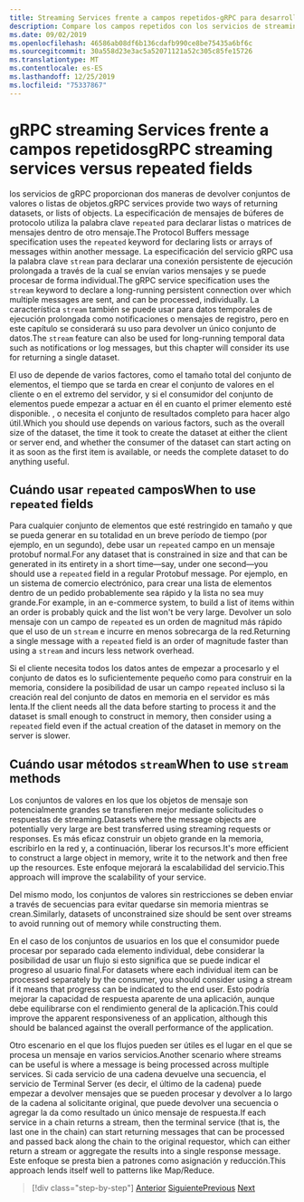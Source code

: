 ```yaml
---
title: Streaming Services frente a campos repetidos-gRPC para desarrolladores de WCF
description: Compare los campos repetidos con los servicios de streaming como formas de pasar colecciones de datos con gRPC.
ms.date: 09/02/2019
ms.openlocfilehash: 46586ab08df6b136cdafb990ce8be75435a6bf6c
ms.sourcegitcommit: 30a558d23e3ac5a52071121a52c305c85fe15726
ms.translationtype: MT
ms.contentlocale: es-ES
ms.lasthandoff: 12/25/2019
ms.locfileid: "75337867"
---
```

# <a name="grpc-streaming-services-versus-repeated-fields"></a><span data-ttu-id="340ca-103">gRPC streaming Services frente a campos repetidos</span><span class="sxs-lookup"><span data-stu-id="340ca-103">gRPC streaming services versus repeated fields</span></span>

<span data-ttu-id="340ca-104">los servicios de gRPC proporcionan dos maneras de devolver conjuntos de valores o listas de objetos.</span><span class="sxs-lookup"><span data-stu-id="340ca-104">gRPC services provide two ways of returning datasets, or lists of objects.</span></span> <span data-ttu-id="340ca-105">La especificación de mensajes de búferes de protocolo utiliza la palabra clave `repeated` para declarar listas o matrices de mensajes dentro de otro mensaje.</span><span class="sxs-lookup"><span data-stu-id="340ca-105">The Protocol Buffers message specification uses the `repeated` keyword for declaring lists or arrays of messages within another message.</span></span> <span data-ttu-id="340ca-106">La especificación del servicio gRPC usa la palabra clave `stream` para declarar una conexión persistente de ejecución prolongada a través de la cual se envían varios mensajes y se puede procesar de forma individual.</span><span class="sxs-lookup"><span data-stu-id="340ca-106">The gRPC service specification uses the `stream` keyword to declare a long-running persistent connection over which multiple messages are sent, and can be processed, individually.</span></span> <span data-ttu-id="340ca-107">La característica `stream` también se puede usar para datos temporales de ejecución prolongada como notificaciones o mensajes de registro, pero en este capítulo se considerará su uso para devolver un único conjunto de datos.</span><span class="sxs-lookup"><span data-stu-id="340ca-107">The `stream` feature can also be used for long-running temporal data such as notifications or log messages, but this chapter will consider its use for returning a single dataset.</span></span>

<span data-ttu-id="340ca-108">El uso de depende de varios factores, como el tamaño total del conjunto de elementos, el tiempo que se tarda en crear el conjunto de valores en el cliente o en el extremo del servidor, y si el consumidor del conjunto de elementos puede empezar a actuar en él en cuanto el primer elemento esté disponible. , o necesita el conjunto de resultados completo para hacer algo útil.</span><span class="sxs-lookup"><span data-stu-id="340ca-108">Which you should use depends on various factors, such as the overall size of the dataset, the time it took to create the dataset at either the client or server end, and whether the consumer of the dataset can start acting on it as soon as the first item is available, or needs the complete dataset to do anything useful.</span></span>

## <a name="when-to-use-repeated-fields"></a><span data-ttu-id="340ca-109">Cuándo usar `repeated` campos</span><span class="sxs-lookup"><span data-stu-id="340ca-109">When to use `repeated` fields</span></span>

<span data-ttu-id="340ca-110">Para cualquier conjunto de elementos que esté restringido en tamaño y que se pueda generar en su totalidad en un breve período de tiempo (por ejemplo, en un segundo), debe usar un `repeated` campo en un mensaje protobuf normal.</span><span class="sxs-lookup"><span data-stu-id="340ca-110">For any dataset that is constrained in size and that can be generated in its entirety in a short time—say, under one second—you should use a `repeated` field in a regular Protobuf message.</span></span> <span data-ttu-id="340ca-111">Por ejemplo, en un sistema de comercio electrónico, para crear una lista de elementos dentro de un pedido probablemente sea rápido y la lista no sea muy grande.</span><span class="sxs-lookup"><span data-stu-id="340ca-111">For example, in an e-commerce system, to build a list of items within an order is probably quick and the list won't be very large.</span></span> <span data-ttu-id="340ca-112">Devolver un solo mensaje con un campo de `repeated` es un orden de magnitud más rápido que el uso de un `stream` e incurre en menos sobrecarga de la red.</span><span class="sxs-lookup"><span data-stu-id="340ca-112">Returning a single message with a `repeated` field is an order of magnitude faster than using a `stream` and incurs less network overhead.</span></span>

<span data-ttu-id="340ca-113">Si el cliente necesita todos los datos antes de empezar a procesarlo y el conjunto de datos es lo suficientemente pequeño como para construir en la memoria, considere la posibilidad de usar un campo `repeated` incluso si la creación real del conjunto de datos en memoria en el servidor es más lenta.</span><span class="sxs-lookup"><span data-stu-id="340ca-113">If the client needs all the data before starting to process it and the dataset is small enough to construct in memory, then consider using a `repeated` field even if the actual creation of the dataset in memory on the server is slower.</span></span>

## <a name="when-to-use-stream-methods"></a><span data-ttu-id="340ca-114">Cuándo usar métodos `stream`</span><span class="sxs-lookup"><span data-stu-id="340ca-114">When to use `stream` methods</span></span>

<span data-ttu-id="340ca-115">Los conjuntos de valores en los que los objetos de mensaje son potencialmente grandes se transfieren mejor mediante solicitudes o respuestas de streaming.</span><span class="sxs-lookup"><span data-stu-id="340ca-115">Datasets where the message objects are potentially very large are best transferred using streaming requests or responses.</span></span> <span data-ttu-id="340ca-116">Es más eficaz construir un objeto grande en la memoria, escribirlo en la red y, a continuación, liberar los recursos.</span><span class="sxs-lookup"><span data-stu-id="340ca-116">It's more efficient to construct a large object in memory, write it to the network and then free up the resources.</span></span> <span data-ttu-id="340ca-117">Este enfoque mejorará la escalabilidad del servicio.</span><span class="sxs-lookup"><span data-stu-id="340ca-117">This approach will improve the scalability of your service.</span></span>

<span data-ttu-id="340ca-118">Del mismo modo, los conjuntos de valores sin restricciones se deben enviar a través de secuencias para evitar quedarse sin memoria mientras se crean.</span><span class="sxs-lookup"><span data-stu-id="340ca-118">Similarly, datasets of unconstrained size should be sent over streams to avoid running out of memory while constructing them.</span></span>

<span data-ttu-id="340ca-119">En el caso de los conjuntos de usuarios en los que el consumidor puede procesar por separado cada elemento individual, debe considerar la posibilidad de usar un flujo si esto significa que se puede indicar el progreso al usuario final.</span><span class="sxs-lookup"><span data-stu-id="340ca-119">For datasets where each individual item can be processed separately by the consumer, you should consider using a stream if it means that progress can be indicated to the end user.</span></span> <span data-ttu-id="340ca-120">Esto podría mejorar la capacidad de respuesta aparente de una aplicación, aunque debe equilibrarse con el rendimiento general de la aplicación.</span><span class="sxs-lookup"><span data-stu-id="340ca-120">This could improve the apparent responsiveness of an application, although this should be balanced against the overall performance of the application.</span></span>

<span data-ttu-id="340ca-121">Otro escenario en el que los flujos pueden ser útiles es el lugar en el que se procesa un mensaje en varios servicios.</span><span class="sxs-lookup"><span data-stu-id="340ca-121">Another scenario where streams can be useful is where a message is being processed across multiple services.</span></span> <span data-ttu-id="340ca-122">Si cada servicio de una cadena devuelve una secuencia, el servicio de Terminal Server (es decir, el último de la cadena) puede empezar a devolver mensajes que se pueden procesar y devolver a lo largo de la cadena al solicitante original, que puede devolver una secuencia o agregar la da como resultado un único mensaje de respuesta.</span><span class="sxs-lookup"><span data-stu-id="340ca-122">If each service in a chain returns a stream, then the terminal service (that is, the last one in the chain) can start returning messages that can be processed and passed back along the chain to the original requestor, which can either return a stream or aggregate the results into a single response message.</span></span> <span data-ttu-id="340ca-123">Este enfoque se presta bien a patrones como asignación y reducción.</span><span class="sxs-lookup"><span data-stu-id="340ca-123">This approach lends itself well to patterns like Map/Reduce.</span></span>

>[!div class="step-by-step"]
><span data-ttu-id="340ca-124">[Anterior](migrate-duplex-services.md)
>[Siguiente](client-libraries.md)</span><span class="sxs-lookup"><span data-stu-id="340ca-124">[Previous](migrate-duplex-services.md)
[Next](client-libraries.md)</span></span>
